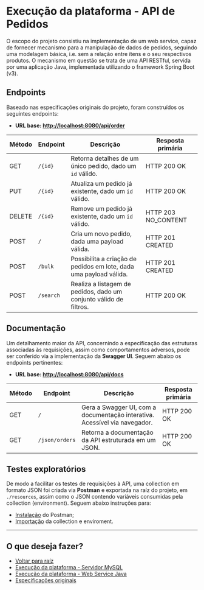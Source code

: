 # Execução da plataforma - API de Pedidos

O escopo do projeto consistiu na implementação de um web service, capaz de fornecer mecanismo para a manipulação de dados de pedidos, seguindo uma modelagem básica, i.e. sem a relação entre ítens e o seu respectivos produtos.
O mecanismo em questão se trata de uma API RESTful, servida por uma aplicação Java, implementada utilizando o framework Spring Boot (v3).

## Endpoints

Baseado nas especificações originais do projeto, foram construídos os seguintes endpoints:

- **URL base: <http://localhost:8080/api/order>**

| **Método**   | **Endpoint**     | **Descrição**                                                       | **Resposta primária**  |
| ------------ |  --------------- | ------------------------------------------------------------------- | ---------------------- |
| GET          | `/{id}`          | Retorna detalhes de um único pedido, dado um `id` válido.           | HTTP 200 OK            |
| PUT          | `/{id}`          | Atualiza um pedido já existente, dado um `id` válido.               | HTTP 200 OK            |
| DELETE       | `/{id}`          | Remove um pedido já existente, dado um `id` válido.                 | HTTP 203 NO_CONTENT    |
| POST         | `/`              | Cria um novo pedido, dada uma payload válida.                       | HTTP 201 CREATED       |
| POST         | `/bulk`          | Possibilita a criação de pedidos em lote, dada uma payload válida.  | HTTP 201 CREATED       |
| POST         | `/search`        | Realiza a listagem de pedidos, dado um conjunto válido de filtros.  | HTTP 200 OK            |

## Documentação

Um detalhamento maior da API, concernindo a especificação das estruturas associadas às requisições, assim como comportamentos adversos, pode ser conferido via a implementação da **Swagger UI**. Seguem abaixo os endpoints pertinentes:

- **URL base: <http://localhost:8080/api/docs>**

| **Método**   | **Endpoint**     | **Descrição**                                                               | **Resposta primária**  |
| ------------ |  --------------- | --------------------------------------------------------------------------  | ---------------------- |
| GET          | `/`              | Gera a Swagger UI, com a documentação interativa. Acessível via navegador. | HTTP 200 OK            |
| GET          | `/json/orders`   | Retorna a documentação da API estruturada em um JSON.                       | HTTP 200 OK            |

## Testes exploratórios

De modo a facilitar os testes de requisições à API, uma collection em formato JSON foi criada via **Postman** e exportada na raíz do projeto, em `./resources`, assim como o JSON contendo variáveis consumidas pela collection (environment). Seguem abaixo instruções para:

- [Instalação](https://www.postman.com/downloads/) do Postman;
- [Importação](https://learning.postman.com/docs/getting-started/importing-and-exporting/importing-and-exporting-overview/) da collection e enviroment.

---

## O que deseja fazer?

- [Voltar para raíz](../../README.md)
- [Execução da plataforma - Servidor MySQL](./DATABASE.md)
- [Execução da plataforma - Web Service Java](./WEBSERVICE.md)
- [Especificações originais](./ORIGINAL-SPECS.md)
